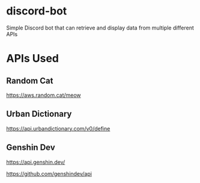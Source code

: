 # discord-bot
Simple Discord bot that can retrieve and display data from multiple different APIs

# APIs Used

## Random Cat
https://aws.random.cat/meow

## Urban Dictionary
https://api.urbandictionary.com/v0/define

## Genshin Dev
https://api.genshin.dev/

https://github.com/genshindev/api
